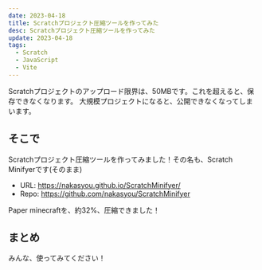 ```yaml
---
date: 2023-04-18
title: Scratchプロジェクト圧縮ツールを作ってみた
desc: Scratchプロジェクト圧縮ツールを作ってみた
update: 2023-04-18
tags: 
  - Scratch
  - JavaScript
  - Vite
---
```

Scratchプロジェクトのアップロード限界は、50MBです。これを超えると、保存できなくなります。
大規模プロジェクトになると、公開できなくなってしまいます。
## そこで
Scratchプロジェクト圧縮ツールを作ってみました！その名も、Scratch Minifyerです(そのまま)
- URL: https://nakasyou.github.io/ScratchMinifyer/
- Repo: https://github.com/nakasyou/ScratchMinifyer

Paper minecraftを、約32%、圧縮できました！
## まとめ
みんな、使ってみてください！
